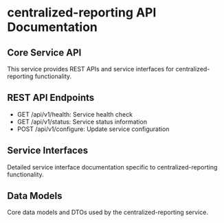 # centralized-reporting API Documentation

## Core Service API
This service provides REST APIs and service interfaces for centralized-reporting functionality.

## REST API Endpoints
- GET /api/v1/health: Service health check
- GET /api/v1/status: Service status information
- POST /api/v1/configure: Update service configuration

## Service Interfaces
Detailed service interface documentation specific to centralized-reporting functionality.

## Data Models
Core data models and DTOs used by the centralized-reporting service.
